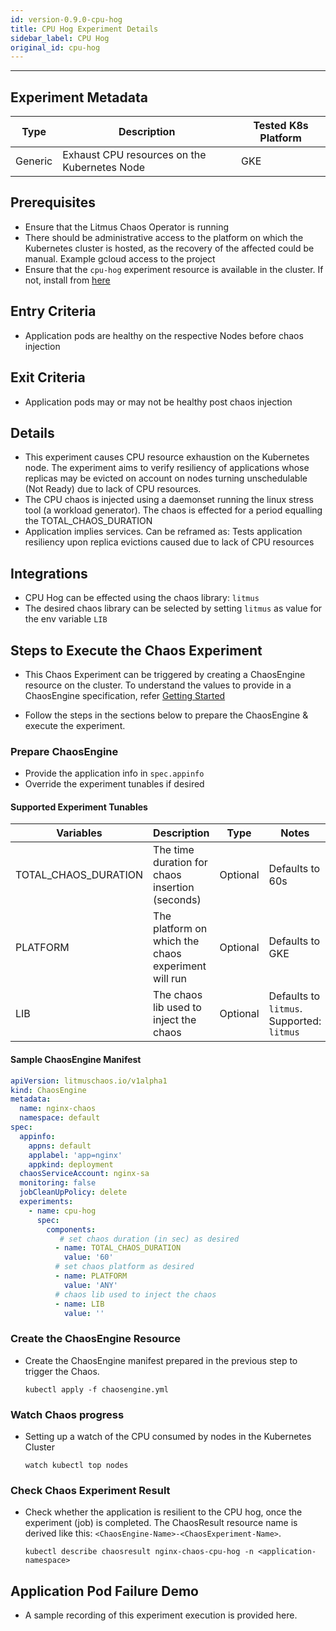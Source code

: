 ```yaml
---
id: version-0.9.0-cpu-hog
title: CPU Hog Experiment Details
sidebar_label: CPU Hog
original_id: cpu-hog
---
```

------

## Experiment Metadata

| Type      | Description                                  | Tested K8s Platform                                               |
| ----------| -------------------------------------------- | ------------------------------------------------------------------|
| Generic   | Exhaust CPU resources on the Kubernetes Node | GKE                              |

## Prerequisites

- Ensure that the Litmus Chaos Operator is running
- There should be administrative access to the platform on which the Kubernetes cluster is hosted, as the recovery of the affected could be manual. Example gcloud access to the project
- Ensure that the `cpu-hog` experiment resource is available in the cluster. If not, install from [here](https://hub.litmuschaos.io/charts/generic/experiments/cpu-hog)

## Entry Criteria

- Application pods are healthy on the respective Nodes before chaos injection

## Exit Criteria

- Application pods may or may not be healthy post chaos injection

## Details

- This experiment causes CPU resource exhaustion on the Kubernetes node. The experiment aims to verify resiliency of applications whose replicas may be evicted on account on nodes turning unschedulable (Not Ready) due to lack of CPU resources.
- The CPU chaos is injected using a daemonset running the linux stress tool (a workload generator). The chaos is effected for a period equalling the TOTAL_CHAOS_DURATION
- Application implies services. Can be reframed as:
Tests application resiliency upon replica evictions caused due to lack of CPU resources


## Integrations

- CPU Hog can be effected using the chaos library: `litmus`
- The desired chaos library can be selected by setting `litmus` as value for the env variable `LIB` 

## Steps to Execute the Chaos Experiment

- This Chaos Experiment can be triggered by creating a ChaosEngine resource on the cluster. To understand the values to provide in a ChaosEngine specification, refer [Getting Started](getstarted.md/#prepare-chaosengine)

- Follow the steps in the sections below to prepare the ChaosEngine & execute the experiment.

### Prepare ChaosEngine

- Provide the application info in `spec.appinfo`
- Override the experiment tunables if desired 

#### Supported Experiment Tunables

| Variables             | Description                                                  | Type      | Notes                                                                             |
| ----------------------| ------------------------------------------------------------ |-----------|------------------------------------------------------------|
| TOTAL_CHAOS_DURATION  | The time duration for chaos insertion (seconds)              | Optional  | Defaults to 60s                                                                   |
| PLATFORM              | The platform on which the chaos experiment will run          | Optional  | Defaults to GKE                                                                   |
| LIB                   | The chaos lib used to inject the chaos                       | Optional  | Defaults to `litmus`. Supported: `litmus`                       |

#### Sample ChaosEngine Manifest

```yaml
apiVersion: litmuschaos.io/v1alpha1
kind: ChaosEngine
metadata:
  name: nginx-chaos
  namespace: default
spec:
  appinfo:
    appns: default
    applabel: 'app=nginx'
    appkind: deployment
  chaosServiceAccount: nginx-sa
  monitoring: false
  jobCleanUpPolicy: delete
  experiments:
    - name: cpu-hog
      spec:
        components:
           # set chaos duration (in sec) as desired
          - name: TOTAL_CHAOS_DURATION
            value: '60'
          # set chaos platform as desired
          - name: PLATFORM
            value: 'ANY'
          # chaos lib used to inject the chaos
          - name: LIB
            value: ''
```

### Create the ChaosEngine Resource

- Create the ChaosEngine manifest prepared in the previous step to trigger the Chaos.

  `kubectl apply -f chaosengine.yml`

### Watch Chaos progress

- Setting up a watch of the CPU consumed by nodes in the Kubernetes Cluster

  `watch kubectl top nodes`

### Check Chaos Experiment Result

- Check whether the application is resilient to the CPU hog, once the experiment (job) is completed. The ChaosResult resource name is derived like this: `<ChaosEngine-Name>-<ChaosExperiment-Name>`.

  `kubectl describe chaosresult nginx-chaos-cpu-hog -n <application-namespace>`

## Application Pod Failure Demo

- A sample recording of this experiment execution is provided here.   